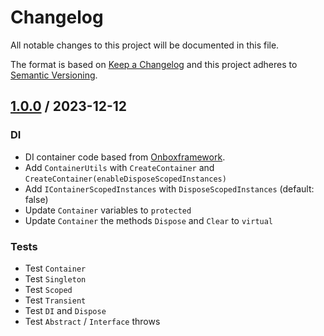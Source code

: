 # Changelog
All notable changes to this project will be documented in this file.

The format is based on [Keep a Changelog](http://keepachangelog.com/en/1.0.0/)
and this project adheres to [Semantic Versioning](http://semver.org/spec/v2.0.0.html).

## [1.0.0] / 2023-12-12
### DI
- DI container code based from [Onboxframework](https://github.com/engthiago/Onboxframework).
- Add `ContainerUtils` with `CreateContainer` and `CreateContainer(enableDisposeScopedInstances)`
- Add `IContainerScopedInstances` with `DisposeScopedInstances` (default: false)
- Update `Container` variables to `protected`
- Update `Container` the methods `Dispose` and `Clear` to `virtual`
### Tests
- Test `Container`
- Test `Singleton`
- Test `Scoped`
- Test `Transient`
- Test `DI` and `Dispose`
- Test `Abstract` / `Interface` throws

[vNext]: ../../compare/1.0.0...HEAD
[1.0.0]: ../../compare/1.0.0